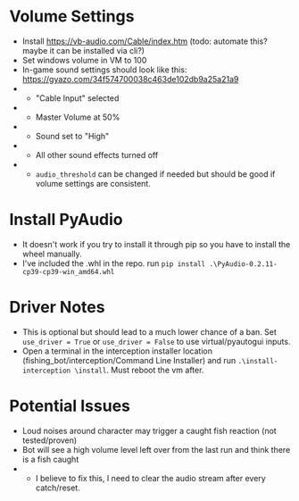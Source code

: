 # Volume Settings
*  Install https://vb-audio.com/Cable/index.htm (todo: automate this? maybe it can be installed via cli?)
*  Set windows volume in VM to 100
*  In-game sound settings should look like this: https://gyazo.com/34f574700038c463de102db9a25a21a9
* *  "Cable Input" selected
* *  Master Volume at 50%
* *  Sound set to "High"
* *  All other sound effects turned off
* *  `audio_threshold` can be changed if needed but should be good if volume settings are consistent.

# Install PyAudio
* It doesn't work if you try to install it through pip so you have to install the wheel manually.
* I've included the .whl in the repo. run `pip install .\PyAudio-0.2.11-cp39-cp39-win_amd64.whl`


# Driver Notes
*  This is optional but should lead to a much lower chance of a ban. Set `use_driver = True` or `use_driver = False` to use virtual/pyautogui inputs.
*  Open a terminal in the interception installer location (fishing_bot/interception/Command Line Installer) and run `.\install-interception \install`. Must reboot the vm after.

# Potential Issues
* Loud noises around character may trigger a caught fish reaction (not tested/proven)
* Bot will see a high volume level left over from the last run and think there is a fish caught
* * I believe to fix this, I need to clear the audio stream after every catch/reset.
